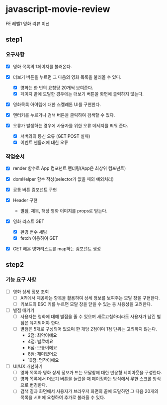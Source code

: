 # javascript-movie-review

FE 레벨1 영화 리뷰 미션

## step1

### 요구사항

- [x] 영화 목록의 1페이지를 불러온다.

- [x] 더보기 버튼을 누르면 그 다음의 영화 목록을 불러올 수 있다.

  - [x] 영화는 한 번의 요청당 20개씩 보여준다.
  - [x] 페이지 끝에 도달한 경우에는 더보기 버튼을 화면에 출력하지 않는다.

- [x] 영화목록 아이템에 대한 스켈레톤 UI를 구현한다.

- [x] 엔터키를 누르거나 검색 버튼을 클릭하여 검색할 수 있다.

- [x] 오류가 발생하는 경우에 사용자를 위한 오류 메세지를 띄워 준다.
  - [x] 서버와의 통신 오류 (GET POST 실패)
  - [x] 이벤트 핸들러에 대한 오류

### 작업순서

- [x] render 함수로 App 컴포넌트 렌더링(App은 최상위 컴포넌트)
- [x] domHelper 함수 작성(selector가 없을 때의 예외처리)
- [x] 공통 버튼 컴포넌트 구현

- [x] Header 구현

  - 별점, 제목, 해당 영화 이미지를 props로 받는다.

- [x] 영화 리스트 GET

  - [x] 환경 변수 세팅
  - [x] fetch 이용하여 GET

- [x] GET 해온 영화리스트를 map하는 컴포넌트 생성

## step2

### 기능 요구 사항

- [ ] 영화 상세 정보 조회
  - [ ] API에서 제공하는 항목을 활용하여 상세 정보를 보여주는 모달 창을 구현한다.
  - [ ] 키보드의 ESC 키를 누르면 모달 창을 닫을 수 있는 등 사용성을 고려한다.
- [ ] 별점 매기기
  - [ ] 사용자는 영화에 대해 별점을 줄 수 있으며 새로고침하더라도 사용자가 남긴 별점은 유지되어야 한다.
  - [ ] 별점은 5개로 구성되어 있으며 한 개당 2점이며 1점 단위는 고려하지 않는다.
    - 2점: 최악이예요
    - 4점: 별로예요
    - 6점: 보통이에요
    - 8점: 재미있어요
    - 10점: 명작이에요
- [ ] UI/UX 개선하기
  - [ ] 영화 목록과 영화 상세 정보가 뜨는 모달창에 대한 반응형 레이아웃을 구성한다.
  - [ ] 영화 목록에서 더보기 버튼을 눌렀을 때 페이징하는 방식에서 무한 스크롤 방식으로 변경한다.
  - [ ] 검색 결과 화면에서 사용자가 브라우저 화면의 끝에 도달하면 그 다음 20개의 목록을 서버에 요청하여 추가로 불러올 수 있다.

